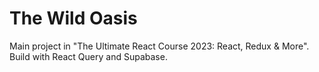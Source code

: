 # The Wild Oasis

Main project in "The Ultimate React Course 2023: React, Redux & More".
Build with React Query and Supabase.
